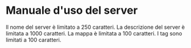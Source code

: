 # Manuale d'uso del server

Il nome del server è limitato a 250 caratteri.
La descrizione del server è limitata a 1000 caratteri.
La mappa è limitata a 100 caratteri.
I tag sono limitati a 100 caratteri.